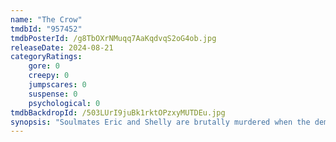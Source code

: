```yaml
---
name: "The Crow"
tmdbId: "957452"
tmdbPosterId: /g8TbOXrNMuqq7AaKqdvqS2oG4ob.jpg
releaseDate: 2024-08-21
categoryRatings:
    gore: 0
    creepy: 0
    jumpscares: 0
    suspense: 0
    psychological: 0
tmdbBackdropId: /503LUrI9juBk1rktOPzxyMUTDEu.jpg
synopsis: "Soulmates Eric and Shelly are brutally murdered when the demons of her dark past catch up with them. Given the chance to save his true love by sacrificing himself, Eric sets out to seek merciless revenge on their killers, traversing the worlds of the living and the dead to put the wrong things right."
---
```

